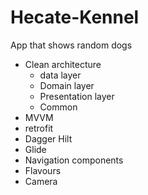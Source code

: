 # Hecate-Kennel
App that shows random dogs

- Clean architecture 
  - data layer
  - Domain layer
  - Presentation layer
  - Common 
- MVVM
- retrofit
- Dagger Hilt
- Glide
- Navigation components
- Flavours
- Camera
